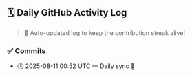 ## 🗓️ Daily GitHub Activity Log

> 🤖 Auto-updated log to keep the contribution streak alive!

### ✅ Commits

- 🕒 2025-08-11 00:52 UTC — Daily sync 🌿


